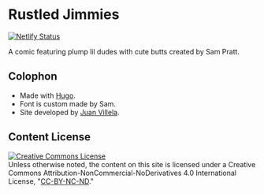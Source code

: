 # Rustled Jimmies

[![Netlify Status](https://api.netlify.com/api/v1/badges/950a833d-28c6-405c-b153-426a1de7e1ae/deploy-status)](https://app.netlify.com/sites/rustledjimmies/deploys)

A comic featuring plump lil dudes with cute butts created by Sam Pratt.

## Colophon
* Made with [Hugo](https://gohugo.io).
* Font is custom made by Sam.
* Site developed by [Juan Villela](https://www.juanvillela.dev/).

## Content License
<a rel="license" href="http://creativecommons.org/licenses/by-nc-nd/4.0/"><img alt="Creative Commons License" style="border-width:0" src="https://i.creativecommons.org/l/by-nc-nd/4.0/88x31.png"/></a><br/>
Unless otherwise noted, the content on this site is licensed under a Creative Commons Attribution-NonCommercial-NoDerivatives 4.0 International License, "[CC-BY-NC-ND](http://creativecommons.org/licenses/by-nc-nd/4.0/)."
